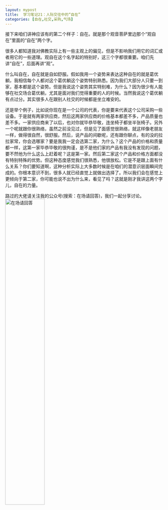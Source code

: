 ```yaml
---
layout: mypost
title:  学习笔记21：人际交往中的“自在”
categories: [自在,社交,采购,气场]
---
```


接下来咱们讲神应该有的第二个样子：自在。就是那个观音菩萨里边那个“观自在”里面的“自在”两个字。

很多人都知道我对佛教实际上有一些主观上的偏见，但是不影响我们用它的词汇或者用它的一些道理。观自在这个名字起的特别好，这三个字都很重要。咱们先讲“自在”，后面再讲“观”。

什么叫自在，自在就是自如舒服。假如我用一个姿势来表达这种自在的就是葛优躺，我相信每个人都对这个葛优躺这个姿势特别熟悉。因为我们大部分人只要一到家，基本都是这个姿势。但是我说这个姿势其实特别难，为什么？因为很少有人能够在社交场合葛优躺，尤其是面对我们觉得重要的人的时候。当然我说这个葛优躺有点过分。其实很多人在跟别人社交的时候都是坐立难安的。

还是举个例子，比如说你现在是一个公司的代表，你是要来代表这个公司采购一些设备。于是就有两家供应商，然后这两家供应商的价格基本都差不多，产品质量也差不多。一家供应商来了以后，也对你就毕恭毕敬，连坐椅子都坐半张椅子。另外一个呢就跟你很熟络，虽然之前没见过，但是见了面感觉很熟络，就这样像老朋友一样，做得很自然，很舒服。然后，说产品的间歇呢，还有跟你聊点，有的没的拉拉家常，你会选哪家？要是我我一定会选第二家，为什么？这个产品的价格和质量都一样，这第一家毕恭毕敬的很拘谨，是不是他们家的产品有我没有发现的问题，要不然他为什么这么上赶着呢？这是第一家。然后第二家这个产品和价格方面都没有特别特殊的优势。但这种态度感觉我们很熟悉，他很放松。它是不是跟上面有什么关系？你们要知道啊，这种分析实际上大多数时候是在咱们的潜意识层面瞬间完成的。你根本意识不到，很多人就已经直觉上就做出选择了。所以我们会在感觉上更倾向于第二家，你可能也说不出为什么来，看见了吗？这就是刚才我讲这两个字儿，自在的力量。

路过的大佬请关注我的公众号(搜索：在场请回答)，我们一起分享讨论。
<img src="https://i.ooxx.ooo/i/YTYzZ.jpg" alt= "在场请回答" width= 50% height= 50%>
